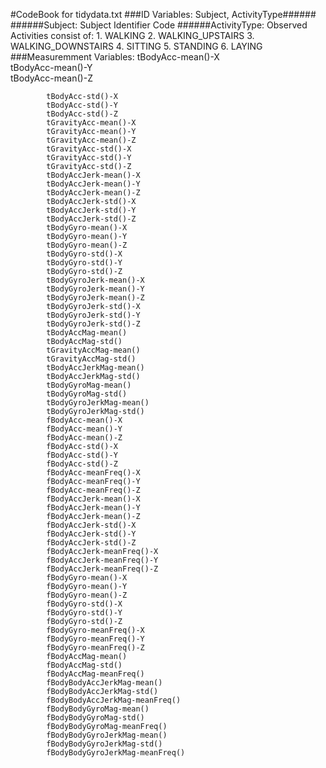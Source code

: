 #CodeBook for tidydata.txt
###ID Variables: Subject, ActivityType######
######Subject:  Subject Identifier Code
######ActivityType: Observed Activities consist of:
      1. WALKING
      2. WALKING_UPSTAIRS
      3. WALKING_DOWNSTAIRS
      4. SITTING
      5. STANDING
      6. LAYING
###Measuremment Variables:
            tBodyAcc-mean()-X             
            tBodyAcc-mean()-Y             
            tBodyAcc-mean()-Z             

            tBodyAcc-std()-X             
            tBodyAcc-std()-Y             
            tBodyAcc-std()-Z             
            tGravityAcc-mean()-X             
            tGravityAcc-mean()-Y             
            tGravityAcc-mean()-Z             
            tGravityAcc-std()-X             
            tGravityAcc-std()-Y             
            tGravityAcc-std()-Z             
            tBodyAccJerk-mean()-X             
            tBodyAccJerk-mean()-Y             
            tBodyAccJerk-mean()-Z             
            tBodyAccJerk-std()-X             
            tBodyAccJerk-std()-Y             
            tBodyAccJerk-std()-Z             
            tBodyGyro-mean()-X             
            tBodyGyro-mean()-Y             
            tBodyGyro-mean()-Z             
            tBodyGyro-std()-X             
            tBodyGyro-std()-Y             
            tBodyGyro-std()-Z             
            tBodyGyroJerk-mean()-X             
            tBodyGyroJerk-mean()-Y             
            tBodyGyroJerk-mean()-Z             
            tBodyGyroJerk-std()-X             
            tBodyGyroJerk-std()-Y             
            tBodyGyroJerk-std()-Z             
            tBodyAccMag-mean()             
            tBodyAccMag-std()             
            tGravityAccMag-mean()             
            tGravityAccMag-std()             
            tBodyAccJerkMag-mean()             
            tBodyAccJerkMag-std()             
            tBodyGyroMag-mean()             
            tBodyGyroMag-std()             
            tBodyGyroJerkMag-mean()             
            tBodyGyroJerkMag-std()             
            fBodyAcc-mean()-X             
            fBodyAcc-mean()-Y             
            fBodyAcc-mean()-Z             
            fBodyAcc-std()-X             
            fBodyAcc-std()-Y             
            fBodyAcc-std()-Z             
            fBodyAcc-meanFreq()-X             
            fBodyAcc-meanFreq()-Y             
            fBodyAcc-meanFreq()-Z             
            fBodyAccJerk-mean()-X             
            fBodyAccJerk-mean()-Y             
            fBodyAccJerk-mean()-Z             
            fBodyAccJerk-std()-X             
            fBodyAccJerk-std()-Y             
            fBodyAccJerk-std()-Z             
            fBodyAccJerk-meanFreq()-X             
            fBodyAccJerk-meanFreq()-Y             
            fBodyAccJerk-meanFreq()-Z             
            fBodyGyro-mean()-X             
            fBodyGyro-mean()-Y             
            fBodyGyro-mean()-Z             
            fBodyGyro-std()-X             
            fBodyGyro-std()-Y             
            fBodyGyro-std()-Z             
            fBodyGyro-meanFreq()-X             
            fBodyGyro-meanFreq()-Y             
            fBodyGyro-meanFreq()-Z             
            fBodyAccMag-mean()             
            fBodyAccMag-std()             
            fBodyAccMag-meanFreq()             
            fBodyBodyAccJerkMag-mean()             
            fBodyBodyAccJerkMag-std()             
            fBodyBodyAccJerkMag-meanFreq()             
            fBodyBodyGyroMag-mean()             
            fBodyBodyGyroMag-std()             
            fBodyBodyGyroMag-meanFreq()             
            fBodyBodyGyroJerkMag-mean()             
            fBodyBodyGyroJerkMag-std()             
            fBodyBodyGyroJerkMag-meanFreq()            

